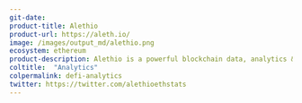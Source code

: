 ```yaml
---
git-date: 
product-title: Alethio
product-url: https://aleth.io/
image: /images/output_md/alethio.png
ecosystem: ethereum
product-description: Alethio is a powerful blockchain data, analytics & visualization platform.
coltitle:  "Analytics"
colpermalink: defi-analytics
twitter: https://twitter.com/alethioethstats
---
```

